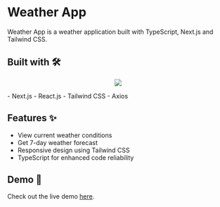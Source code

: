 # Weather App
Weather App is a weather application built with TypeScript, Next.js and Tailwind CSS.

## Built with 🛠️
<p align="center">
  <a href="https://skillicons.dev">
    <img src="https://skillicons.dev/icons?i=ts,react,nextjs,tailwind,vercel" />
  </a>
</p>
- Next.js 
- React.js
- Tailwind CSS
- Axios

## Features ✨ 
- View current weather conditions
- Get 7-day weather forecast
- Responsive design using Tailwind CSS
- TypeScript for enhanced code reliability
  
## Demo 🚀
Check out the live demo [here](https://weather-app-seven-omega-71.vercel.app/).
